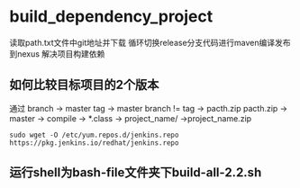 # build_dependency_project
读取path.txt文件中git地址并下载
循环切换release分支代码进行maven编译发布到nexus
解决项目构建依赖

## 如何比较目标项目的2个版本
通过 branch	-> master
tag	-> master
branch != tag -> pacth.zip
pacth.zip -> master -> compile -> *.class -> project_name/ ->project_name.zip

```
sudo wget -O /etc/yum.repos.d/jenkins.repo https://pkg.jenkins.io/redhat/jenkins.repo
```

## 运行shell为bash-file文件夹下build-all-2.2.sh